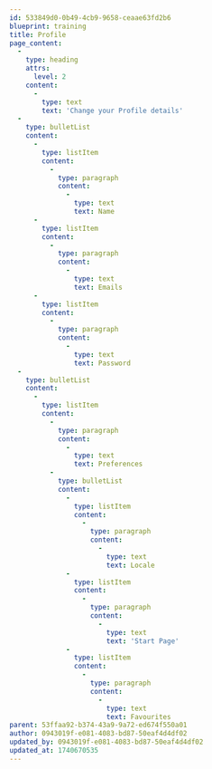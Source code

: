 ```yaml
---
id: 533849d0-0b49-4cb9-9658-ceaae63fd2b6
blueprint: training
title: Profile
page_content:
  -
    type: heading
    attrs:
      level: 2
    content:
      -
        type: text
        text: 'Change your Profile details'
  -
    type: bulletList
    content:
      -
        type: listItem
        content:
          -
            type: paragraph
            content:
              -
                type: text
                text: Name
      -
        type: listItem
        content:
          -
            type: paragraph
            content:
              -
                type: text
                text: Emails
      -
        type: listItem
        content:
          -
            type: paragraph
            content:
              -
                type: text
                text: Password
  -
    type: bulletList
    content:
      -
        type: listItem
        content:
          -
            type: paragraph
            content:
              -
                type: text
                text: Preferences
          -
            type: bulletList
            content:
              -
                type: listItem
                content:
                  -
                    type: paragraph
                    content:
                      -
                        type: text
                        text: Locale
              -
                type: listItem
                content:
                  -
                    type: paragraph
                    content:
                      -
                        type: text
                        text: 'Start Page'
              -
                type: listItem
                content:
                  -
                    type: paragraph
                    content:
                      -
                        type: text
                        text: Favourites
parent: 53ffaa92-b374-43a9-9a72-ed674f550a01
author: 0943019f-e081-4083-bd87-50eaf4d4df02
updated_by: 0943019f-e081-4083-bd87-50eaf4d4df02
updated_at: 1740670535
---
```

